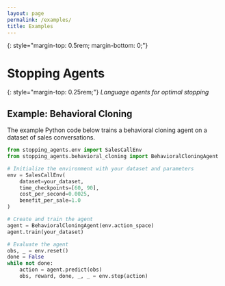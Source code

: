 ```yaml
---
layout: page
permalink: /examples/
title: Examples
---
```


{: style="margin-top: 0.5rem; margin-bottom: 0;"}
# Stopping Agents

{: style="margin-top: 0.25rem;"}
*Language agents for optimal stopping*

## Example: Behavioral Cloning

The example Python code below trains a behavioral cloning agent on a dataset
of sales conversations.

```python
from stopping_agents.env import SalesCallEnv
from stopping_agents.behavioral_cloning import BehavioralCloningAgent

# Initialize the environment with your dataset and parameters
env = SalesCallEnv(
    dataset=your_dataset,
    time_checkpoints=[60, 90],
    cost_per_second=0.0025,
    benefit_per_sale=1.0
)

# Create and train the agent
agent = BehavioralCloningAgent(env.action_space)
agent.train(your_dataset)

# Evaluate the agent
obs, _ = env.reset()
done = False
while not done:
    action = agent.predict(obs)
    obs, reward, done, _, _ = env.step(action)
```
